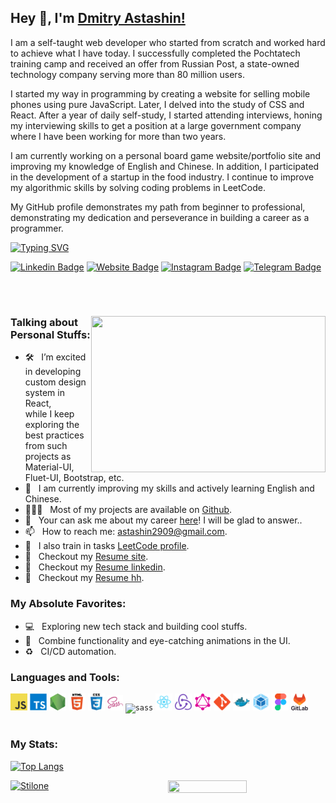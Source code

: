 ## Hey 👋, I'm [Dmitry Astashin!](https://github.com/Stilone)



I am a self-taught web developer who started from scratch and worked hard to achieve what I have today. I successfully completed the Pochtatech training camp and received an offer from Russian Post, a state-owned technology company serving more than 80 million users.

I started my way in programming by creating a website for selling mobile phones using pure JavaScript. Later, I delved into the study of CSS and React. After a year of daily self-study, I started attending interviews, honing my interviewing skills to get a position at a large government company where I have been working for more than two years.

I am currently working on a personal board game website/portfolio site and improving my knowledge of English and Chinese. In addition, I participated in the development of a startup in the food industry. I continue to improve my algorithmic skills by solving coding problems in LeetCode.

My GitHub profile demonstrates my path from beginner to professional, demonstrating my dedication and perseverance in building a career as a programmer.

[![Typing SVG](https://readme-typing-svg.herokuapp.com?font=Fira+Code&weight=800&pause=1000&color=78746C&background=D4D5D400&random=false&width=1235&height=100&lines=%22Only+those+who+are+not+afraid+to+move+forward+can+discover+new+horizons.%22+-+Franklin+D.+Roosevelt;%22Only+through+constant+forward+movement+can+we+achieve+goals+that+seem+impossible.%22+-+Vince+Lombardi;%22Only+those+who+decide+to+move+can+see+how+the+road+unfolds+before+them.%22+-+Nelson+Mandela)](https://git.io/typing-svg)

[![Linkedin Badge](https://img.shields.io/badge/-LinkedIn-0e76a8?style=flat-square&logo=Linkedin&logoColor=white)](https://linkedin.com/in/dmitry-astashin-9ba69421a)
[![Website Badge](https://img.shields.io/badge/Website-3b5998?style=flat-square&logo=google-chrome&logoColor=white)](https://astashin-resume.tech)
[![Instagram Badge](https://img.shields.io/badge/-Instagram-e4405f?style=flat-square&logo=Instagram&logoColor=white)](https://instagram.com/stil0ne/)
[![Telegram Badge](https://img.shields.io/badge/-Telegram-0088cc?style=flat-square&logo=Telegram&logoColor=white)](https://t.me/STI1ONE)

<div id="badges">
   <img src="https://komarev.com/ghpvc/?username=your-github-username-StilOne&style=flat-square&color=blue" alt=""/>
</div>

#

<img align="right" height="250" width="375" alt="" src="https://media.giphy.com/media/L1R1tvI9svkIWwpVYr/giphy.gif" />



### Talking about Personal Stuffs:

- 🛠 &nbsp; I’m excited in developing custom design system in React, <br /> while I keep exploring the best practices from such projects as <br /> Material-UI, Fluet-UI, Bootstrap, etc.
- 🚀 &nbsp; I am currently improving my skills and actively learning English and Chinese.
- 👨🏻‍💻 &nbsp; Most of my projects are available on [Github](https://github.com/Stilone?tab=repositories).
- 💬 &nbsp; Your can ask me about my career [here](https://t.me/STI1ONE)! I will be glad to answer..
- 📫 &nbsp; How to reach me: astashin2909@gmail.com.
- 🐒 &nbsp; I also train in tasks [LeetCode profile](https://leetcode.com/Stilone/).
- 📝 &nbsp; Checkout my [Resume site](https://astashin-resume.tech).
- 📄 &nbsp; Checkout my [Resume linkedin](https://github.com/Stilone/StilOne/blob/main/Astashin%20linkedin.pdf).
- 📄 &nbsp; Checkout my [Resume hh](https://github.com/Stilone/StilOne/blob/main/Astashin%20hh.pdf).



### My Absolute Favorites:

- 💻 &nbsp; Exploring new tech stack and building cool stuffs.
- 💫 &nbsp; Combine functionality and eye-catching animations in the UI.
- ♻️ &nbsp; CI/CD automation.

### Languages and Tools:

<code><img height="27" src="https://raw.githubusercontent.com/github/explore/80688e429a7d4ef2fca1e82350fe8e3517d3494d/topics/javascript/javascript.png" alt="javascript"></code>
<code><img height="27" src="https://raw.githubusercontent.com/devicons/devicon/master/icons/typescript/typescript-original.svg" alt="typescript"></code>
<code><img height="27" src="https://raw.githubusercontent.com/github/explore/80688e429a7d4ef2fca1e82350fe8e3517d3494d/topics/nodejs/nodejs.png" alt="nodejs"></code>
<code><img height="27" src="https://github.com/devicons/devicon/blob/master/icons/html5/html5-original-wordmark.svg" alt="html"></code>
<code><img height="27" src="https://raw.githubusercontent.com/devicons/devicon/master/icons/css3/css3-original-wordmark.svg" alt="css"></code>
<code><img height="25" src="https://raw.githubusercontent.com/github/explore/80688e429a7d4ef2fca1e82350fe8e3517d3494d/topics/sass/sass.png" alt="sass"></code>
<code><img height="25" src="https://user-images.githubusercontent.com/38039349/60953119-d3c6f300-a2fc-11e9-9596-4978e5d52180.png" alt="sass"></code>
<code><img height="27" src="https://raw.githubusercontent.com/github/explore/80688e429a7d4ef2fca1e82350fe8e3517d3494d/topics/react/react.png" alt="react"></code>
<code><img height="27" src="https://github.com/devicons/devicon/blob/master/icons/redux/redux-original.svg" alt="redux"></code>
<code><img height="27" src="https://raw.githubusercontent.com/github/explore/80688e429a7d4ef2fca1e82350fe8e3517d3494d/topics/graphql/graphql.png" alt="graphql"></code>
<code><img height="27" src="https://raw.githubusercontent.com/devicons/devicon/master/icons/git/git-original.svg" alt="git"></code>
<code><img height="27" src="https://raw.githubusercontent.com/devicons/devicon/master/icons/docker/docker-original.svg" alt="docker"></code>
<code><img height="27" src="https://github.com/devicons/devicon/blob/master/icons/webpack/webpack-original.svg" alt="webpack"></code>
<code><img height="27" src="https://github.com/devicons/devicon/blob/master/icons/figma/figma-original.svg" alt="figma"></code>
<code><img height="27" src="https://github.com/devicons/devicon/blob/master/icons/gitlab/gitlab-original-wordmark.svg" alt="gitlab"></code>

#

### My Stats:

[![Top Langs](https://github-readme-stats.vercel.app/api/top-langs/?username=Stilone&hide_progress=false&show_icons=true&theme=dark)](https://github.com/anuraghazra/github-readme-stats)



<img align="right" height="48%" width="50%" alt="" src="https://media.giphy.com/media/C89ZdKRSfwDjY5w4Xa/giphy.gif" />

[![Stilone](https://leetcard.jacoblin.cool/Stilone?animation=true?theme=nord)](https://leetcode.com/u/Stilone/)

#

